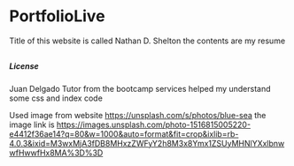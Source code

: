 # PortfolioLive

Title of this website is called Nathan D. Shelton the contents are my resume

##

###


####


##### License 

Juan Delgado Tutor from the bootcamp services helped my understand some css and index code

Used image from website https://unsplash.com/s/photos/blue-sea the image link is https://images.unsplash.com/photo-1516815005220-e4412f36ae14?q=80&w=1000&auto=format&fit=crop&ixlib=rb-4.0.3&ixid=M3wxMjA3fDB8MHxzZWFyY2h8M3x8Ymx1ZSUyMHNlYXxlbnwwfHwwfHx8MA%3D%3D 